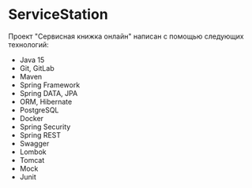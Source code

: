 # ServiceStation

Проект "Сервисная книжка онлайн"
написан с помощью следующих технологий:
- Java 15
- Git, GitLab
- Maven
- Spring Framework
- Spring DATA, JPA
- ORM, Hibernate
- PostgreSQL
- Docker
- Spring Security
- Spring REST
- Swagger
- Lombok
- Tomcat
- Mock
- Junit                                                                        
